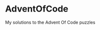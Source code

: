 # AdventOfCode
My solutions to the Advent Of Code puzzles

<!-- AOC TILES BEGIN -->

<!-- AOC TILES END -->

